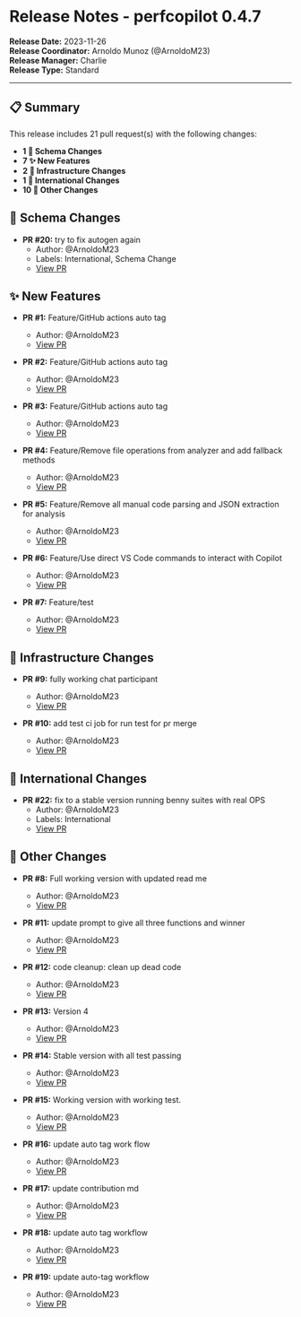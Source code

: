 # Release Notes - perfcopilot 0.4.7

**Release Date:** 2023-11-26  
**Release Coordinator:** Arnoldo Munoz (@ArnoldoM23)  
**Release Manager:** Charlie  
**Release Type:** Standard

---

## 📋 Summary

This release includes 21 pull request(s) with the following changes:

* **1 🔗 Schema Changes**
* **7 ✨ New Features**
* **2 🔧 Infrastructure Changes**
* **1 🔹 International Changes**
* **10 🔹 Other Changes**

## 🔗 Schema Changes

* **PR #20:** try to fix autogen again
  * Author: @ArnoldoM23
  * Labels: International, Schema Change
  * [View PR](https://github.com/ArnoldoM23/PerfCopilot/pull/20)


## ✨ New Features

* **PR #1:** Feature/GitHub actions auto tag
  * Author: @ArnoldoM23
  * [View PR](https://github.com/ArnoldoM23/PerfCopilot/pull/1)

* **PR #2:** Feature/GitHub actions auto tag
  * Author: @ArnoldoM23
  * [View PR](https://github.com/ArnoldoM23/PerfCopilot/pull/2)

* **PR #3:** Feature/GitHub actions auto tag
  * Author: @ArnoldoM23
  * [View PR](https://github.com/ArnoldoM23/PerfCopilot/pull/3)

* **PR #4:** Feature/Remove file operations from analyzer and add fallback methods
  * Author: @ArnoldoM23
  * [View PR](https://github.com/ArnoldoM23/PerfCopilot/pull/4)

* **PR #5:** Feature/Remove all manual code parsing and JSON extraction for analysis
  * Author: @ArnoldoM23
  * [View PR](https://github.com/ArnoldoM23/PerfCopilot/pull/5)

* **PR #6:** Feature/Use direct VS Code commands to interact with Copilot
  * Author: @ArnoldoM23
  * [View PR](https://github.com/ArnoldoM23/PerfCopilot/pull/6)

* **PR #7:** Feature/test
  * Author: @ArnoldoM23
  * [View PR](https://github.com/ArnoldoM23/PerfCopilot/pull/7)


## 🔧 Infrastructure Changes

* **PR #9:** fully working chat participant
  * Author: @ArnoldoM23
  * [View PR](https://github.com/ArnoldoM23/PerfCopilot/pull/9)

* **PR #10:** add test ci job for run test for pr merge
  * Author: @ArnoldoM23
  * [View PR](https://github.com/ArnoldoM23/PerfCopilot/pull/10)


## 🔹 International Changes

* **PR #22:** fix to a stable version running benny suites with real OPS
  * Author: @ArnoldoM23
  * Labels: International
  * [View PR](https://github.com/ArnoldoM23/PerfCopilot/pull/22)


## 🔹 Other Changes

* **PR #8:** Full working version with updated read me
  * Author: @ArnoldoM23
  * [View PR](https://github.com/ArnoldoM23/PerfCopilot/pull/8)

* **PR #11:** update prompt to give all three functions and winner
  * Author: @ArnoldoM23
  * [View PR](https://github.com/ArnoldoM23/PerfCopilot/pull/11)

* **PR #12:** code cleanup: clean up dead code
  * Author: @ArnoldoM23
  * [View PR](https://github.com/ArnoldoM23/PerfCopilot/pull/12)

* **PR #13:** Version 4
  * Author: @ArnoldoM23
  * [View PR](https://github.com/ArnoldoM23/PerfCopilot/pull/13)

* **PR #14:** Stable version with all test passing
  * Author: @ArnoldoM23
  * [View PR](https://github.com/ArnoldoM23/PerfCopilot/pull/14)

* **PR #15:** Working version with working test.
  * Author: @ArnoldoM23
  * [View PR](https://github.com/ArnoldoM23/PerfCopilot/pull/15)

* **PR #16:** update auto tag work flow
  * Author: @ArnoldoM23
  * [View PR](https://github.com/ArnoldoM23/PerfCopilot/pull/16)

* **PR #17:** update contribution md
  * Author: @ArnoldoM23
  * [View PR](https://github.com/ArnoldoM23/PerfCopilot/pull/17)

* **PR #18:** update auto tag workflow
  * Author: @ArnoldoM23
  * [View PR](https://github.com/ArnoldoM23/PerfCopilot/pull/18)

* **PR #19:** update auto-tag workflow
  * Author: @ArnoldoM23
  * [View PR](https://github.com/ArnoldoM23/PerfCopilot/pull/19)


